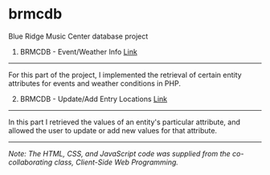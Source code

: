 # brmcdb
Blue Ridge Music Center database project

1. BRMCDB - Event/Weather Info [Link](http://student.cs.appstate.edu/aliceami/cs3430/marathon/Lap6/event_info.php "Event Info Page")
------------------------------
For this part of the project, I implemented the retrieval of certain entity attributes for events and weather conditions in   PHP. 
    
2. BRMCDB -  Update/Add Entry Locations [Link](http://student.cs.appstate.edu/aliceami/cs3430/marathon/Lap7/update_entry.php?entry_location_1=Bridge+Gate&entry_location_2=Hill+Gate&entry_location_3=Rock+Gate&entry_location_4=Water+Gate&entry_location_5=Fire+Gate "Update Entry Locations Page")
---------------------------------------
In this part I retrieved the values of an entity's particular attribute, and allowed the user to update or add new values for that attribute. 



---
*Note: The HTML, CSS, and JavaScript code was supplied from the co-collaborating class, Client-Side Web Programming.*
